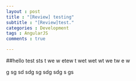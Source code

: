 ```yaml
---
layout : post
title : "[Review] testing"
subtitle : "[Review]test."
categories : Development
tags : AngularJS
comments : true

---
```

##hello test
sts
t
we
w
etew
t
wet
wet
wt
we
tw
e
w


g
sg
sd
sdg
sg
sdg
sdg
s
gs

